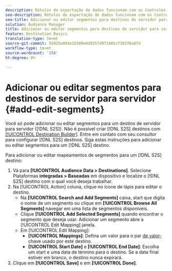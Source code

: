 ```yaml
---
description: Rótulos de exportação de dados funcionam com os Controles de exportação definidos em uma fonte de dados. Rótulos de exportação de dados impedem que você adicione características restritas a um segmento e envie dados de segmento para um destino. Você pode definir vários rótulos de exportação para um cookie ou destino de URL novo ou existente.
seo-description: Rótulos de exportação de dados funcionam com os Controles de exportação definidos em uma fonte de dados. Rótulos de exportação de dados impedem que você adicione características restritas a um segmento e envie dados de segmento para um destino. Você pode definir vários rótulos de exportação para um cookie ou destino de URL novo ou existente.
seo-title: Adicionar ou editar segmentos para destinos de servidor para servidor
solution: Audience Manager
title: Adicionar ou editar segmentos para destinos de servidor para servidor
feature: Destination Basics
translation-type: tm+mt
source-git-commit: 55925e803e16580e0d9357d973405cf39370a8fd
workflow-type: tm+mt
source-wordcount: '258'
ht-degree: 8%

---
```



# Adicionar ou editar segmentos para destinos de servidor para servidor {#add-edit-segments}

Você só pode adicionar ou editar segmentos para um destino de servidor para servidor ([!DNL S2S]). Não é possível criar [!DNL S2S] destinos com [[!UICONTROL Destination Builder]](/help/using/features/destinations/destination-builder.md). Entre em contato com seu consultor para configurar [!DNL S2S] destinos. Siga estas instruções para adicionar ou editar segmentos para um [!DNL S2S] destino.

<!-- destination-s2s-edit.xml -->

Para adicionar ou editar mapeamentos de segmentos para um [!DNL S2S] destino:

1. Vá para **[!UICONTROL Audience Data > Destinations]**. Selecione Plataformas **integradas > Baseadas** em dispositivo e localize o [!DNL S2S] destino com o qual você deseja trabalhar.
2. Na [!UICONTROL Action] coluna, clique no ícone de lápis para editar o destino.
   * Na **[!UICONTROL Search and Add Segments]** caixa, start que digita o nome de um segmento ou clique em **[!UICONTROL Browse All Segments]** navegar em uma lista de segmentos disponíveis.
   * Clique **[!UICONTROL Add Selected Segments]** quando encontrar o segmento que deseja usar. Adicionar um segmento abre a [!UICONTROL Edit Mapping] janela.
   * Em [!UICONTROL Edit Mapping]:
      * **[!UICONTROL Mappings]**: Defina um valor para o par [de valor-](../../features/destinations/key-value-pairs.md) chave usado por este destino.
      * **[!UICONTROL Start Date]** e **[!UICONTROL End Date]**: Escolha um start e uma data de término para o destino. Se a data final estiver em branco, o destino nunca expirará.
3. Clique em **[!UICONTROL Save]** e em **[!UICONTROL Done]**.
